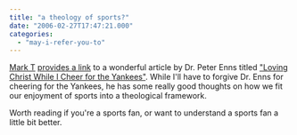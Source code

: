 ```yaml
---
title: "a theology of sports?"
date: "2006-02-27T17:47:21.000"
categories: 
  - "may-i-refer-you-to"
---
```


[Mark T](http://foolishsage.com/) [provides a link](http://foolishsage.com/archives/2006/02/27/enns-a-theology-ofsports/) to a wonderful article by Dr. Peter Enns titled ["Loving Christ While I Cheer for the Yankees"](http://www.byfaithonline.com/partner/Article_Display_Page/0,,PTID323422%7CCHID664014%7CCIID2172430,00.html). While I'll have to forgive Dr. Enns for cheering for the Yankees, he has some really good thoughts on how we fit our enjoyment of sports into a theological framework.

Worth reading if you're a sports fan, or want to understand a sports fan a little bit better.
